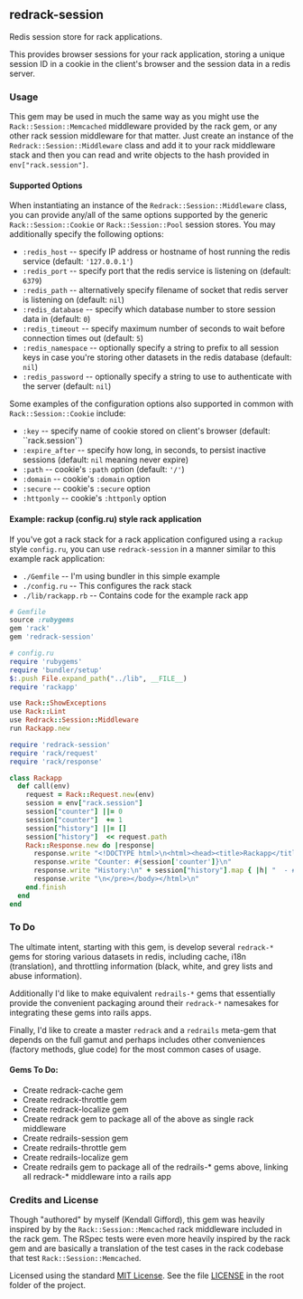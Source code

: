 ## redrack-session

Redis session store for rack applications.

This provides browser sessions for your rack application, storing a unique
session ID in a cookie in the client's browser and the session data in a redis
server.

### Usage

This gem may be used in much the same way as you might use the
`Rack::Session::Memcached` middleware provided by the rack gem, or any other
rack session middleware for that matter. Just create an instance of the
`Redrack::Session::Middleware` class and add it to your rack middleware stack
and then you can read and write objects to the hash provided in
`env["rack.session"]`.

#### Supported Options

When instantiating an instance of the `Redrack::Session::Middleware` class, you
can provide any/all of the same options supported by the generic
`Rack::Session::Cookie` or `Rack::Session::Pool` session stores. You may
additionally specify the following options:

- `:redis_host` -- specify IP address or hostname of host running the redis service (default: `'127.0.0.1'`)
- `:redis_port` -- specify port that the redis service is listening on (default: `6379`)
- `:redis_path` -- alternatively specify filename of socket that redis server is listening on (default: `nil`)
- `:redis_database` -- specify which database number to store session data in (default: `0`)
- `:redis_timeout` -- specify maximum number of seconds to wait before connection times out (default: `5`)
- `:redis_namespace` -- optionally specify a string to prefix to all session keys in case you're storing other datasets in the redis database (default: `nil`)
- `:redis_password` -- optionally specify a string to use to authenticate with the server (default: `nil`)

Some examples of the configuration options also supported in common with
`Rack::Session::Cookie` include:

- `:key` -- specify name of cookie stored on client's browser (default: ``rack.session'`)
- `:expire_after` -- specify how long, in seconds, to persist inactive sessions (default: `nil` meaning never expire)
- `:path` -- cookie's `:path` option (default: `'/'`)
- `:domain` -- cookie's `:domain` option
- `:secure` -- cookie's `:secure` option
- `:httponly` -- cookie's `:httponly` option

#### Example: rackup (config.ru) style rack application

If you've got a rack stack for a rack application configured using a `rackup`
style `config.ru`, you can use `redrack-session` in a manner similar to this
example rack application:

- `./Gemfile` -- I'm using bundler in this simple example
- `./config.ru` -- This configures the rack stack
- `./lib/rackapp.rb` -- Contains code for the example rack app

```ruby
# Gemfile
source :rubygems
gem 'rack'
gem 'redrack-session'
```

```ruby
# config.ru
require 'rubygems'
require 'bundler/setup'
$:.push File.expand_path("../lib", __FILE__)
require 'rackapp'

use Rack::ShowExceptions
use Rack::Lint
use Redrack::Session::Middleware
run Rackapp.new
```

```ruby
require 'redrack-session'
require 'rack/request'
require 'rack/response'

class Rackapp
  def call(env)
    request = Rack::Request.new(env)
    session = env["rack.session"]
    session["counter"] ||= 0
    session["counter"]  += 1
    session["history"] ||= []
    session["history"]  << request.path
    Rack::Response.new do |response|
      response.write "<!DOCTYPE html>\n<html><head><title>Rackapp</title></head>\n<body><pre>\n"
      response.write "Counter: #{session['counter']}\n"
      response.write "History:\n" + session["history"].map { |h| "  - #{h}" }.join("\n")
      response.write "\n</pre></body></html>\n"
    end.finish
  end
end
```

### To Do

The ultimate intent, starting with this gem, is develop several `redrack-*` gems
for storing various datasets in redis, including cache, i18n (translation), and
throttling information (black, white, and grey lists and abuse information).

Additionally I'd like to make equivalent `redrails-*` gems that essentially
provide the convenient packaging around their `redrack-*` namesakes for
integrating these gems into rails apps.

Finally, I'd like to create a master `redrack` and a `redrails` meta-gem that
depends on the full gamut and perhaps includes other conveniences (factory
methods, glue code) for the most common cases of usage.

#### Gems To Do:

- Create redrack-cache gem
- Create redrack-throttle gem
- Create redrack-localize gem
- Create redrack gem to package all of the above as single rack middleware
- Create redrails-session gem
- Create redrails-throttle gem
- Create redrails-localize gem
- Create redrails gem to package all of the redrails-* gems above, linking all redrack-* middleware into a rails app

### Credits and License

Though "authored" by myself (Kendall Gifford), this gem was heavily inspired by
by the `Rack::Session::Memcached` rack middleware included in the rack gem. The
RSpec tests were even more heavily inspired by the rack gem and are basically a
translation of the test cases in the rack codebase that test
`Rack::Session::Memcached`.

Licensed using the standard
[MIT License](http://en.wikipedia.org/wiki/MIT_License). See the file
[LICENSE](http://github.com/zettabyte/redrack-session/blob/master/LICENSE) in
the root folder of the project.
